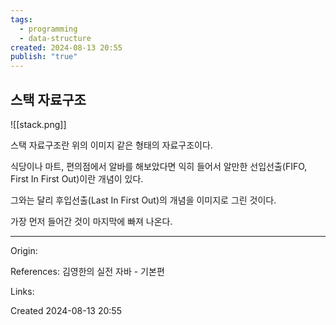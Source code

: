 ```yaml
---
tags:
  - programming
  - data-structure
created: 2024-08-13 20:55
publish: "true"
---
```


## 스택 자료구조
![[stack.png]]

스택 자료구조란 위의 이미지 같은 형태의 자료구조이다. 

식당이나 마트, 편의점에서 알바를 해보았다면 익히 들어서 알만한 선입선출(FIFO, First In First Out)이란 개념이 있다.

그와는 달리 후입선출(Last In First Out)의 개념을 이미지로 그린 것이다.

가장 먼저 들어간 것이 마지막에 빠져 나온다.

---
Origin: 

References: 김영한의 실전 자바 - 기본편

Links: 

Created 2024-08-13 20:55